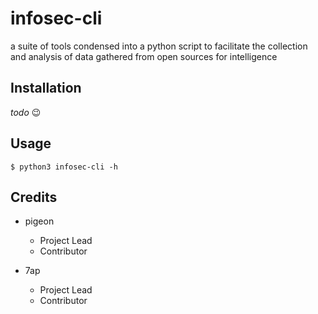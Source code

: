 # infosec-cli

a suite of tools condensed into a python script to facilitate the collection and analysis of data gathered from open sources for intelligence

## Installation

*todo* :wink:

## Usage

```
$ python3 infosec-cli -h
```

## Credits

* pigeon
    * Project Lead
    * Contributor

* 7ap
    * Project Lead
    * Contributor
